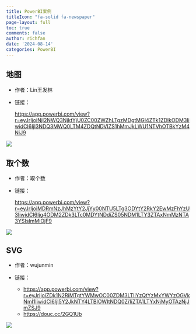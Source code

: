 ```yaml
---
title: PowerBI案例
titleIcon: "fa-solid fa-newspaper"
page-layout: full
toc: true
comments: false
author: richfan
date: '2024-08-14'
categories: PowerBI
---
```


## 地图

- 作者：Lin王发林

- 链接：

    https://app.powerbi.com/view?r=eyJrIjoiNjI2NWQ3NjktYjU0ZC00ZWZhLTgzMDgtMGI4ZTk1ZDlkODM3IiwidCI6IjI3NDQ3MWQ0LTM4ZDQtNDVlZS1hMmJkLWU1NTVhOTBkYzM4NiJ9

![](https://jsd.cdn.zzko.cn/gh/richbridge/picx-images-hosting@master/powerbi/PBI_examples/1.gif#center)

## 取个数

- 作者：取个数

- 链接：

    https://app.powerbi.com/view?r=eyJrIjoiMDRmNzJhMzYtY2JjYy00NTU5LTg3ODYtY2RkY2EwMzFhYzU3IiwidCI6Ijg4ODM2ZDk3LTc0MDYtNDdiZS05NDM1LTY3ZTAxNmMzNTA3YSIsImMiOjF9

![](https://jsd.cdn.zzko.cn/gh/richbridge/picx-images-hosting@master/powerbi/PBI_examples/2.avif#center)

## SVG

- 作者：wujunmin

- 链接：
    - https://app.powerbi.com/view?r=eyJrIjoiZDk1N2RiMTgtYWMwOC00ZDM3LTliYzQtYzMxYWYzOGVkNmI1IiwidCI6IjI5Y2JkNTY4LTBlOWItNDQ0Zi1iZTA1LTYxNjMyOTAzNjJmZSJ9
    - https://douc.cc/2GQ1Ub

![](https://jsd.cdn.zzko.cn/gh/richbridge/picx-images-hosting@master/powerbi/PBI_examples/3.avif#center)